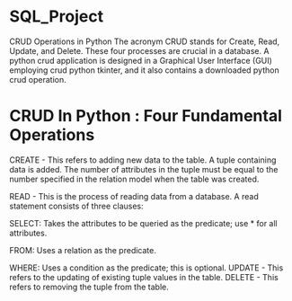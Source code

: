 # SQL_Project
CRUD Operations in Python
The acronym CRUD stands for Create, Read, Update, and Delete. These four processes are crucial in a database.
A python crud application is designed in a Graphical User Interface (GUI) employing crud python tkinter, and it also contains a downloaded python crud operation.
# CRUD In Python : Four Fundamental Operations
CREATE - This refers to adding new data to the table. A tuple containing data is added. The number of attributes in the tuple must be equal to the number specified in the relation model when the table was created.

READ - This is the process of reading data from a database. A read statement consists of three clauses:

SELECT: Takes the attributes to be queried as the predicate; use * for all attributes.

FROM: Uses a relation as the predicate.

WHERE: Uses a condition as the predicate; this is optional.
  UPDATE - This refers to the updating of existing tuple values in the table.
  DELETE - This refers to removing the tuple from the table.
